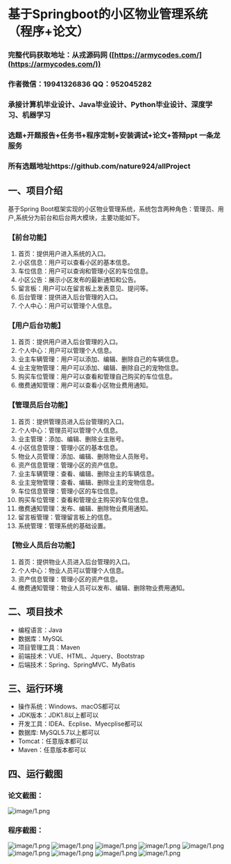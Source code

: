基于Springboot的小区物业管理系统（程序+论文）
=
### 完整代码获取地址：从戎源码网 ([https://armycodes.com/](https://armycodes.com/))
### 作者微信：19941326836  QQ：952045282 
### 承接计算机毕业设计、Java毕业设计、Python毕业设计、深度学习、机器学习
### 选题+开题报告+任务书+程序定制+安装调试+论文+答辩ppt 一条龙服务
### 所有选题地址https://github.com/nature924/allProject

一、项目介绍
---
基于Spring Boot框架实现的小区物业管理系统，系统包含两种角色：管理员、用户,系统分为前台和后台两大模块，主要功能如下。
### 【前台功能】



1. 首页：提供用户进入系统的入口。
2. 小区信息：用户可以查看小区的基本信息。
3. 车位信息：用户可以查询和管理小区的车位信息。
4. 小区公告：展示小区发布的最新通知和公告。
5. 留言板：用户可以在留言板上发表意见、提问等。
6. 后台管理：提供进入后台管理的入口。
7. 个人中心：用户可以管理个人信息。

### 【用户后台功能】
1. 首页：提供用户进入后台管理的入口。
2. 个人中心：用户可以管理个人信息。
3. 业主车辆管理：用户可以添加、编辑、删除自己的车辆信息。
4. 业主宠物管理：用户可以添加、编辑、删除自己的宠物信息。
5. 购买车位管理：用户可以查看和管理自己购买的车位信息。
6. 缴费通知管理：用户可以查看小区物业费用通知。

### 【管理员后台功能】
1. 首页：提供管理员进入后台管理的入口。
2. 个人中心：管理员可以管理个人信息。
3. 业主管理：添加、编辑、删除业主账号。
4. 小区信息管理：管理小区的基本信息。
5. 物业人员管理：添加、编辑、删除物业人员账号。
6. 资产信息管理：管理小区的资产信息。
7. 业主车辆管理：查看、编辑、删除业主的车辆信息。
8. 业主宠物管理：查看、编辑、删除业主的宠物信息。
9. 车位信息管理：管理小区的车位信息。
10. 购买车位管理：查看和管理业主购买的车位信息。
11. 缴费通知管理：发布、编辑、删除物业费用通知。
12. 留言板管理：管理留言板上的信息。
13. 系统管理：管理系统的基础设置。

### 【物业人员后台功能】
1. 首页：提供物业人员进入后台管理的入口。
2. 个人中心：物业人员可以管理个人信息。
3. 资产信息管理：管理小区的资产信息。
4. 缴费通知管理：物业人员可以发布、编辑、删除物业费用通知。







二、项目技术
---
- 编程语言：Java
- 数据库：MySQL
- 项目管理工具：Maven
- 前端技术：VUE、HTML、Jquery、Bootstrap
- 后端技术：Spring、SpringMVC、MyBatis

三、运行环境
---
- 操作系统：Windows、macOS都可以
- JDK版本：JDK1.8以上都可以
- 开发工具：IDEA、Ecplise、Myecplise都可以
- 数据库: MySQL5.7以上都可以
- Tomcat：任意版本都可以
- Maven：任意版本都可以

四、运行截图
---
### 论文截图：
![image/1.png](limage/1.png)

### 程序截图：
![image/1.png](image/1.png)
![image/1.png](image/2.png)
![image/1.png](image/3.png)
![image/1.png](image/4.png)
![image/1.png](image/5.png)
![image/1.png](image/6.png)
![image/1.png](image/7.png)
![image/1.png](image/8.png)
![image/1.png](image/9.png)


